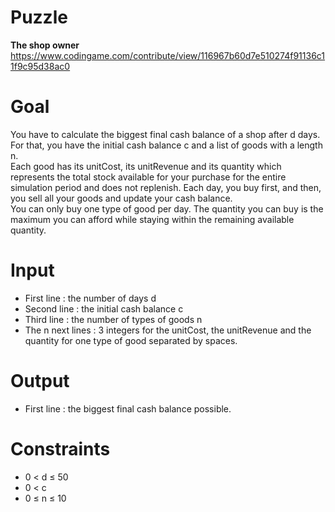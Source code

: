 # Puzzle
**The shop owner** https://www.codingame.com/contribute/view/116967b60d7e510274f91136c11f9c95d38ac0

# Goal
You have to calculate the biggest final cash balance of a shop after d days. For that, you have the initial cash balance c and a list of goods with a length n.  
Each good has its unitCost, its unitRevenue and its quantity which represents the total stock available for your purchase for the entire simulation period and does not replenish. Each day, you buy first, and then, you sell all your goods and update your cash balance.  
You can only buy one type of good per day. The quantity you can buy is the maximum you can afford while staying within the remaining available quantity.

# Input
* First line : the number of days d
* Second line : the initial cash balance c
* Third line : the number of types of goods n
* The n next lines : 3 integers for the unitCost, the unitRevenue and the quantity for one type of good separated by spaces.

# Output
* First line : the biggest final cash balance possible.

# Constraints
* 0 < d ≤ 50
* 0 < c
* 0 ≤ n ≤ 10
